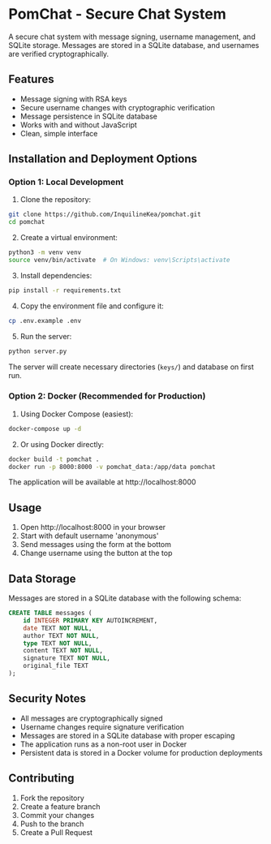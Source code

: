 # PomChat - Secure Chat System

A secure chat system with message signing, username management, and SQLite storage. Messages are stored in a SQLite database, and usernames are verified cryptographically.

## Features

- Message signing with RSA keys
- Secure username changes with cryptographic verification
- Message persistence in SQLite database
- Works with and without JavaScript
- Clean, simple interface

## Installation and Deployment Options

### Option 1: Local Development

1. Clone the repository:
```bash
git clone https://github.com/InquilineKea/pomchat.git
cd pomchat
```

2. Create a virtual environment:
```bash
python3 -m venv venv
source venv/bin/activate  # On Windows: venv\Scripts\activate
```

3. Install dependencies:
```bash
pip install -r requirements.txt
```

4. Copy the environment file and configure it:
```bash
cp .env.example .env
```

5. Run the server:
```bash
python server.py
```

The server will create necessary directories (`keys/`) and database on first run.

### Option 2: Docker (Recommended for Production)

1. Using Docker Compose (easiest):
```bash
docker-compose up -d
```

2. Or using Docker directly:
```bash
docker build -t pomchat .
docker run -p 8000:8000 -v pomchat_data:/app/data pomchat
```

The application will be available at http://localhost:8000

## Usage

1. Open http://localhost:8000 in your browser
2. Start with default username 'anonymous'
3. Send messages using the form at the bottom
4. Change username using the button at the top

## Data Storage

Messages are stored in a SQLite database with the following schema:
```sql
CREATE TABLE messages (
    id INTEGER PRIMARY KEY AUTOINCREMENT,
    date TEXT NOT NULL,
    author TEXT NOT NULL,
    type TEXT NOT NULL,
    content TEXT NOT NULL,
    signature TEXT NOT NULL,
    original_file TEXT
);
```

## Security Notes

- All messages are cryptographically signed
- Username changes require signature verification
- Messages are stored in a SQLite database with proper escaping
- The application runs as a non-root user in Docker
- Persistent data is stored in a Docker volume for production deployments

## Contributing

1. Fork the repository
2. Create a feature branch
3. Commit your changes
4. Push to the branch
5. Create a Pull Request
